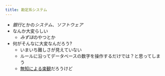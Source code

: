 ```yaml
---
title: 勘定系システム
---
```


* *銀行*とかの*システム*、*ソフトウェア*
* なんか大変らしい
  * *みずほ*のやつとか
* 何がそんなに大変なんだろう?
  * いまいち難しさが見えていない
  * ルールに沿ってデータベースの数字を操作するだけでは？と思ってしまう
  * [無知による楽観](%E7%84%A1%E7%9F%A5%E3%81%AB%E3%82%88%E3%82%8B%E6%A5%BD%E8%A6%B3.md)だろうけど
